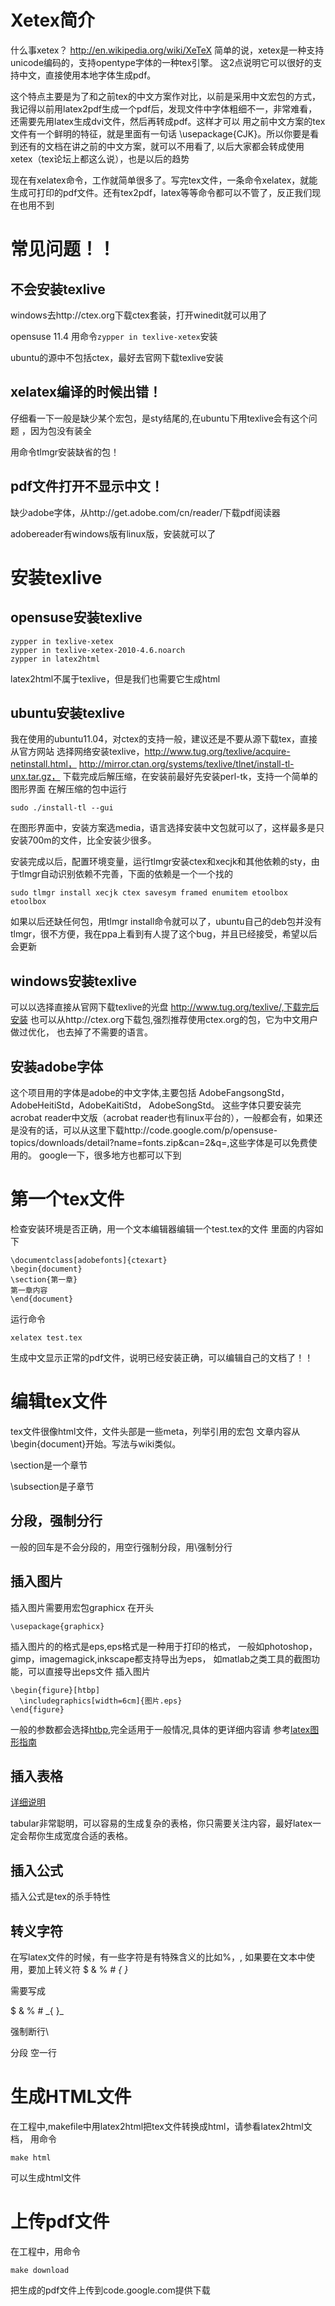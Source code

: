 # Xetex简介 #

什么事xetex？ http://en.wikipedia.org/wiki/XeTeX
简单的说，xetex是一种支持unicode编码的，支持opentype字体的一种tex引擎。
这2点说明它可以很好的支持中文，直接使用本地字体生成pdf。

这个特点主要是为了和之前tex的中文方案作对比，以前是采用中文宏包的方式，
我记得以前用latex2pdf生成一个pdf后，发现文件中字体粗细不一，非常难看，还需要先用latex生成dvi文件，然后再转成pdf。这样才可以
用之前中文方案的tex文件有一个鲜明的特征，就是里面有一句话
\usepackage{CJK}。所以你要是看到还有的文档在讲之前的中文方案，就可以不用看了,
以后大家都会转成使用xetex（tex论坛上都这么说），也是以后的趋势

现在有xelatex命令，工作就简单很多了。写完tex文件，一条命令xelatex，就能生成可打印的pdf文件。还有tex2pdf，latex等等命令都可以不管了，反正我们现在也用不到
# 常见问题！！ #
## 不会安装texlive ##
windows去http://ctex.org下载ctex套装，打开winedit就可以用了

opensuse 11.4 用命令`zypper in texlive-xetex`安装

ubuntu的源中不包括ctex，最好去官网下载texlive安装

## xelatex编译的时候出错！ ##
仔细看一下一般是缺少某个宏包，是sty结尾的,在ubuntu下用texlive会有这个问题
，因为包没有装全

用命令tlmgr安装缺省的包！

## pdf文件打开不显示中文！ ##
缺少adobe字体，从http://get.adobe.com/cn/reader/下载pdf阅读器

adobereader有windows版有linux版，安装就可以了



# 安装texlive #

## opensuse安装texlive ##
```
zypper in texlive-xetex
zypper in texlive-xetex-2010-4.6.noarch
zypper in latex2html
```
latex2html不属于texlive，但是我们也需要它生成html
## ubuntu安装texlive ##
我在使用的ubuntu11.04，对ctex的支持一般，建议还是不要从源下载tex，直接从官方网站
选择网络安装texlive，http://www.tug.org/texlive/acquire-netinstall.html，
http://mirror.ctan.org/systems/texlive/tlnet/install-tl-unx.tar.gz，
下载完成后解压缩，在安装前最好先安装perl-tk，支持一个简单的图形界面
在解压缩的包中运行
```
sudo ./install-tl --gui
```
在图形界面中，安装方案选media，语言选择安装中文包就可以了，这样最多是只安装700m的文件，比全安装少很多。

安装完成以后，配置环境变量，运行tlmgr安装ctex和xecjk和其他依赖的sty，由于tlmgr自动识别依赖不完善，下面的依赖是一个一个找的
```
sudo tlmgr install xecjk ctex savesym framed enumitem etoolbox etoolbox
```
如果以后还缺任何包，用tlmgr install命令就可以了，ubuntu自己的deb包并没有tlmgr，很不方便，我在ppa上看到有人提了这个bug，并且已经接受，希望以后会更新

## windows安装texlive ##
可以以选择直接从官网下载texlive的光盘
http://www.tug.org/texlive/,下载完后安装
也可以从http://ctex.org下载包,强烈推荐使用ctex.org的包，它为中文用户做过优化，
也去掉了不需要的语言。

## 安装adobe字体 ##

这个项目用的字体是adobe的中文字体,主要包括
AdobeFangsongStd，AdobeHeitiStd，AdobeKaitiStd，
AdobeSongStd。
这些字体只要安装完acrobat reader中文版（acrobat reader也有linux平台的），一般都会有，如果还是没有的话，可以从这里下载http://code.google.com/p/opensuse-topics/downloads/detail?name=fonts.zip&can=2&q=,这些字体是可以免费使用的。
google一下，很多地方也都可以下到


# 第一个tex文件 #
检查安装环境是否正确，用一个文本编辑器编辑一个test.tex的文件
里面的内容如下
```
\documentclass[adobefonts]{ctexart}
\begin{document}
\section{第一章}
第一章内容
\end{document}
```
运行命令
```
xelatex test.tex
```
生成中文显示正常的pdf文件，说明已经安装正确，可以编辑自己的文档了！！

# 编辑tex文件 #
tex文件很像html文件，文件头部是一些meta，列举引用的宏包
文章内容从\begin{document}开始。写法与wiki类似。

\section是一个章节

\subsection是子章节

## 分段，强制分行 ##
一般的回车是不会分段的，用空行强制分段，用\\强制分行
## 插入图片 ##
插入图片需要用宏包graphicx
在开头
```
\usepackage{graphicx}
```
插入图片的的格式是eps,eps格式是一种用于打印的格式，
一般如photoshop，gimp，imagemagick,inkscape都支持导出为eps，
如matlab之类工具的截图功能，可以直接导出eps文件
插入图片

```
\begin{figure}[htbp]
  \includegraphics[width=6cm]{图片.eps}
\end{figure}
```
一般的参数都会选择[htbp](htbp.md),完全适用于一般情况,具体的更详细内容请
参考[latex图形指南](http://www.ctex.org/documents/latex/graphics/)
## 插入表格 ##
[详细说明](http://en.wikibooks.org/wiki/LaTeX/Tables)

tabular非常聪明，可以容易的生成复杂的表格，你只需要关注内容，最好latex一定会帮你生成宽度合适的表格。
## 插入公式 ##
插入公式是tex的杀手特性

## 转义字符 ##
在写latex文件的时候，有一些字符是有特殊含义的比如%，\,
如果要在文本中使用，要加上转义符
$ &  % # _{ }_

需要写成

\$ \& \% \# \_\{ \}_

强制断行\\

分段 空一行




# 生成HTML文件 #

在工程中,makefile中用latex2html把tex文件转换成html，请参看latex2html文档，
用命令
```
make html
```
可以生成html文件


# 上传pdf文件 #

在工程中，用命令
```
make download
```
把生成的pdf文件上传到code.google.com提供下载
